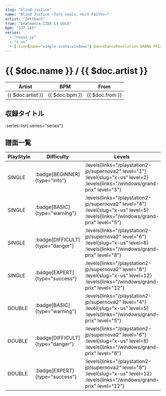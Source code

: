 ```yaml
---
slug: "blind-justice"
name: "Blind Justice ~Torn souls, Hurt Faiths~"
artist: "Zektbach"
from: "beatmania IIDX 14 GOLD"
bpm: "137-165"
series:
  - "nova2-jp"
  - "x-us"
  - [:icon{name="simple-icons:windows"} DanceDanceRevolution GRAND PRIX](/windows/grand-prix)
---
```


# {{ $doc.name }} / {{ $doc.artist }}

|Artist|BPM|From|
|------|---|----|
|{{ $doc.artist }}|{{ $doc.bpm }}|{{ $doc.from }}|

## 収録タイトル

:series-list{:series="series"}

## 譜面一覧

|PlayStyle|Difficulty|Levels|Notes|Movie|
|---------|----------|------|-----|-----|
|SINGLE| :badge[BEGINNER]{type="info"}| :levels{links="/playstation2-jp/supernova2" level="1"} :level{slug="x-us" level=2}  :levels{links="/windows/grand-prix" level="3"}|100/0||
|SINGLE| :badge[BASIC]{type="warning"}| :levels{links="/playstation2-jp/supernova2" level="4"} :level{slug="x-us" level=5}  :levels{links="/windows/grand-prix" level="5"}|174/16||
|SINGLE| :badge[DIFFICULT]{type="danger"}| :levels{links="/playstation2-jp/supernova2" level="6"} :level{slug="x-us" level=8}  :levels{links="/windows/grand-prix" level="8"}|252/14||
|SINGLE| :badge[EXPERT]{type="success"}| :levels{links="/playstation2-jp/supernova2" level="8"} :level{slug="x-us" level=12}  :levels{links="/windows/grand-prix" level="12"}|374/25||
|DOUBLE| :badge[BASIC]{type="warning"}| :levels{links="/playstation2-jp/supernova2" level="4"} :level{slug="x-us" level=5}  :levels{links="/windows/grand-prix" level="5"}|169/22||
|DOUBLE| :badge[DIFFICULT]{type="danger"}| :levels{links="/playstation2-jp/supernova2" level="6"} :level{slug="x-us" level=8}  :levels{links="/windows/grand-prix" level="8"}|249/14||
|DOUBLE| :badge[EXPERT]{type="success"}| :levels{links="/playstation2-jp/supernova2" level="8"} :level{slug="x-us" level=12}  :levels{links="/windows/grand-prix" level="12"}|342/17||
